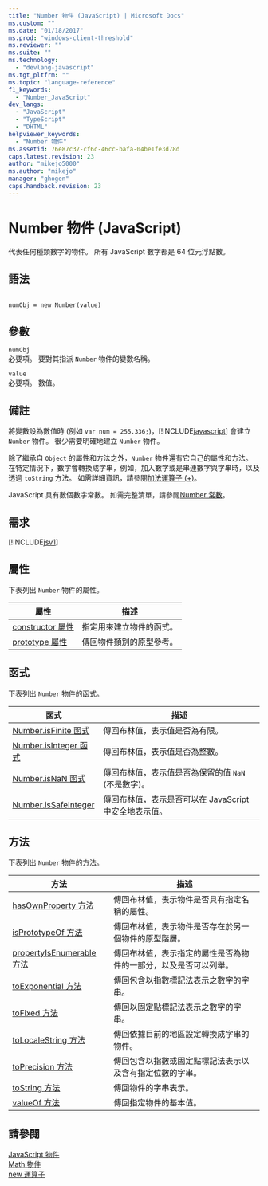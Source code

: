 ```yaml
---
title: "Number 物件 (JavaScript) | Microsoft Docs"
ms.custom: ""
ms.date: "01/18/2017"
ms.prod: "windows-client-threshold"
ms.reviewer: ""
ms.suite: ""
ms.technology: 
  - "devlang-javascript"
ms.tgt_pltfrm: ""
ms.topic: "language-reference"
f1_keywords: 
  - "Number_JavaScript"
dev_langs: 
  - "JavaScript"
  - "TypeScript"
  - "DHTML"
helpviewer_keywords: 
  - "Number 物件"
ms.assetid: 76e87c37-cf6c-46cc-bafa-04be1fe3d78d
caps.latest.revision: 23
author: "mikejo5000"
ms.author: "mikejo"
manager: "ghogen"
caps.handback.revision: 23
---
```

# Number 物件 (JavaScript)
代表任何種類數字的物件。  所有 JavaScript 數字都是 64 位元浮點數。  
  
## 語法  
  
```  
  
numObj = new Number(value)  
```  
  
## 參數  
 `numObj`  
 必要項。  要對其指派 `Number` 物件的變數名稱。  
  
 `value`  
 必要項。  數值。  
  
## 備註  
 將變數設為數值時 \(例如 `var num = 255.336;`\)，[!INCLUDE[javascript](../../javascript/includes/javascript-md.md)] 會建立 `Number` 物件。  很少需要明確地建立 `Number` 物件。  
  
 除了繼承自 `Object` 的屬性和方法之外，`Number` 物件還有它自己的屬性和方法。  在特定情況下，數字會轉換成字串，例如，加入數字或是串連數字與字串時，以及透過 `toString` 方法。  如需詳細資訊，請參閱[加法運算子 \(\+\)](../../javascript/reference/addition-operator-decrement-javascript.md)。  
  
 JavaScript 具有數個數字常數。  如需完整清單，請參閱[Number 常數](../../javascript/reference/number-constants-javascript.md)。  
  
## 需求  
 [!INCLUDE[jsv1](../../javascript/misc/includes/jsv1-md.md)]  
  
## 屬性  
 下表列出 `Number` 物件的屬性。  
  
|屬性|描述|  
|--------|--------|  
|[constructor 屬性](../../javascript/reference/constructor-property-object-javascript.md)|指定用來建立物件的函式。|  
|[prototype 屬性](../../javascript/reference/prototype-property-object-javascript.md)|傳回物件類別的原型參考。|  
  
## 函式  
 下表列出 `Number` 物件的函式。  
  
|函式|描述|  
|--------|--------|  
|[Number.isFinite 函式](../../javascript/reference/number-isfinite-function-number-javascript.md)|傳回布林值，表示值是否為有限。|  
|[Number.isInteger 函式](../../javascript/reference/number-isinteger-function-number-javascript.md)|傳回布林值，表示值是否為整數。|  
|[Number.isNaN 函式](../../javascript/reference/number-isnan-function-number-javascript.md)|傳回布林值，表示值是否為保留的值 `NaN` \(不是數字\)。|  
|[Number.isSafeInteger](../../javascript/reference/number-issafeinteger-number-javascript.md)|傳回布林值，表示是否可以在 JavaScript 中安全地表示值。|  
  
## 方法  
 下表列出 `Number` 物件的方法。  
  
|方法|描述|  
|--------|--------|  
|[hasOwnProperty 方法](../../javascript/reference/hasownproperty-method-object-javascript.md)|傳回布林值，表示物件是否具有指定名稱的屬性。|  
|[isPrototypeOf 方法](../../javascript/reference/isprototypeof-method-object-javascript.md)|傳回布林值，表示物件是否存在於另一個物件的原型階層。|  
|[propertyIsEnumerable 方法](../../javascript/reference/propertyisenumerable-method-object-javascript.md)|傳回布林值，表示指定的屬性是否為物件的一部分，以及是否可以列舉。|  
|[toExponential 方法](../../javascript/reference/toexponential-method-number-javascript.md)|傳回包含以指數標記法表示之數字的字串。|  
|[toFixed 方法](../../javascript/reference/tofixed-method-number-javascript.md)|傳回以固定點標記法表示之數字的字串。|  
|[toLocaleString 方法](../../javascript/reference/tolocalestring-number.md)|傳回依據目前的地區設定轉換成字串的物件。|  
|[toPrecision 方法](../../javascript/reference/toprecision-method-number-javascript.md)|傳回包含以指數或固定點標記法表示以及含有指定位數的字串。|  
|[toString 方法](../../javascript/reference/tostring-method-object-javascript.md)|傳回物件的字串表示。|  
|[valueOf 方法](../../javascript/reference/valueof-method-object-javascript.md)|傳回指定物件的基本值。|  
  
## 請參閱  
 [JavaScript 物件](../../javascript/reference/javascript-objects.md)   
 [Math 物件](../../javascript/reference/math-object-javascript.md)   
 [new 運算子](../../javascript/reference/new-operator-decrementjavascript.md)